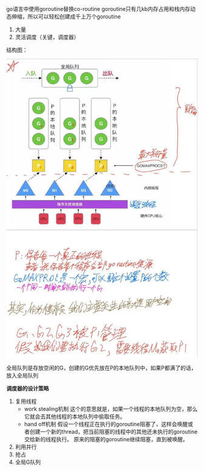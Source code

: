 go语言中使用goroutine替换co-routine 
goroutine只有几kb内存占用和栈内存动态伸缩，所以可以轻松创建成千上万个goroutine
1. 大量 
2. 灵活调度（关键，调度器）

结构图： 

![结构图](GORoutine.jpg "结构图")

全局队列是存放空闲的G，创建的G优先放在P的本地队列中，如果P都满了的话，放入全局队列 


**调度器的设计策略**
1. 复用线程
   - work stealing机制 
   这个的意思就是，如果一个线程的本地队列为空，那么它就会去其他线程的本地队列中偷取任务。 
   - hand off机制
   假设一个线程正在执行的goroutine阻塞了，这样会唤醒或者创建一个新的thread，把当前阻塞的线程中的其他还未执行的goroutine交给新的线程执行。 
   原来的阻塞的goroutine继续阻塞，直到被唤醒。
2. 利用并行
3. 抢占
4. 全局G队列


